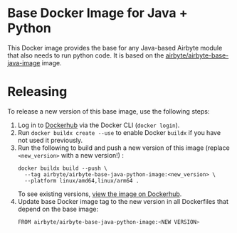 # Base Docker Image for Java + Python

This Docker image provides the base for any Java-based Airbyte module that also needs to run python code.  It is based on the [airbyte/airbyte-base-java-image](../airbyte-base-java-image/) image.

# Releasing

To release a new version of this base image, use the following steps:

1. Log in to [Dockerhub](https://hub.docker.com/) via the Docker CLI (`docker login`).
2. Run `docker buildx create --use` to enable Docker `buildx` if you have not used it previously.
3. Run the following to build and push a new version of this image (replace `<new_version>` with a new version!) :
   ```
   docker buildx build --push \
     --tag airbyte/airbyte-base-java-python-image:<new_version> \
     --platform linux/amd64,linux/arm64 .
   ```
   To see existing versions, [view the image on Dockerhub](https://hub.docker.com/r/airbyte/airbyte-base-java-python-image).
4. Update base Docker image tag to the new version in all Dockerfiles that depend on the base image:
   ```bash
   FROM airbyte/airbyte-base-java-python-image:<NEW VERSION>
   ```

[dockerhub]: https://hub.docker.com/repository/docker/airbyte/airbyte-base-java-python-image/general
